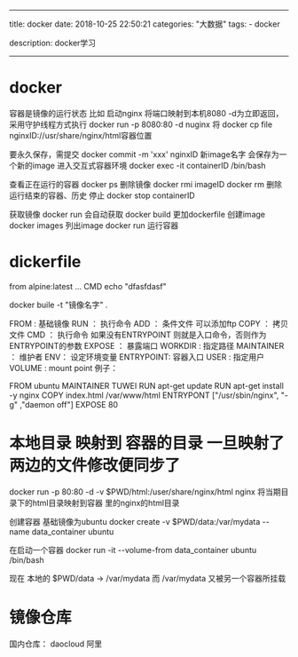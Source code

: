 ﻿---

title: docker
date: 2018-10-25 22:50:21
categories: "大数据"
tags:
    - docker

description: docker学习

---


# docker
容器是镜像的运行状态
比如 启动nginx 将端口映射到本机8080 -d为立即返回，采用守护线程方式执行
docker run -p 8080:80 -d nuginx
将
docker cp file nginxID://usr/share/nginx/html容器位置

要永久保存，需提交
docker commit -m 'xxx' nginxID  新image名字  会保存为一个新的image
进入交互式容器环境
docker exec -it containerID /bin/bash

查看正在运行的容器
docker ps
删除镜像
docker rmi  imageID                  docker rm 删除运行结束的容器、历史
停止
docker stop containerID


获取镜像   docker run 会自动获取
docker build  更加dockerfile 创建image
docker images 列出image
docker run 运行容器


# dickerfile
from alpine:latest
...
CMD  echo "dfasfdasf"

docker buile -t "镜像名字" .

FROM  :  基础镜像 
RUN   ： 执行命令
ADD    ： 条件文件  可以添加ftp
COPY   ：  拷贝文件
CMD   ：   执行命令 如果没有ENTRYPOINT 则就是入口命令，否则作为ENTRYPOINT的参数
EXPOSE    ：  暴露端口
WORKDIR :    指定路径
MAINTAINER  ： 维护者
ENV：    设定环境变量
ENTRYPOINT:  容器入口
USER    :   指定用户
VOLUME  :    mount point
例子：

FROM ubuntu 
MAINTAINER TUWEI
RUN apt-get update
RUN apt-get install -y nginx
COPY index.html /var/www/html
ENTRYPONT ["/usr/sbin/nginx", "-g" ,"daemon off"]
EXPOSE 80

# 本地目录 映射到 容器的目录  一旦映射了 两边的文件修改便同步了
docker run -p 80:80 -d -v $PWD/html:/user/share/nginx/html nginx
将当期目录下的html目录映射到容器 里的nginx的html目录


创建容器 基础镜像为ubuntu
docker create -v $PWD/data:/var/mydata --name data_container ubuntu 

在启动一个容器
docker run -it --volume-from data_container ubuntu /bin/bash

现在 本地的 $PWD/data -> /var/mydata 而 /var/mydata 又被另一个容器所挂载

# 镜像仓库
国内仓库： daocloud 阿里





